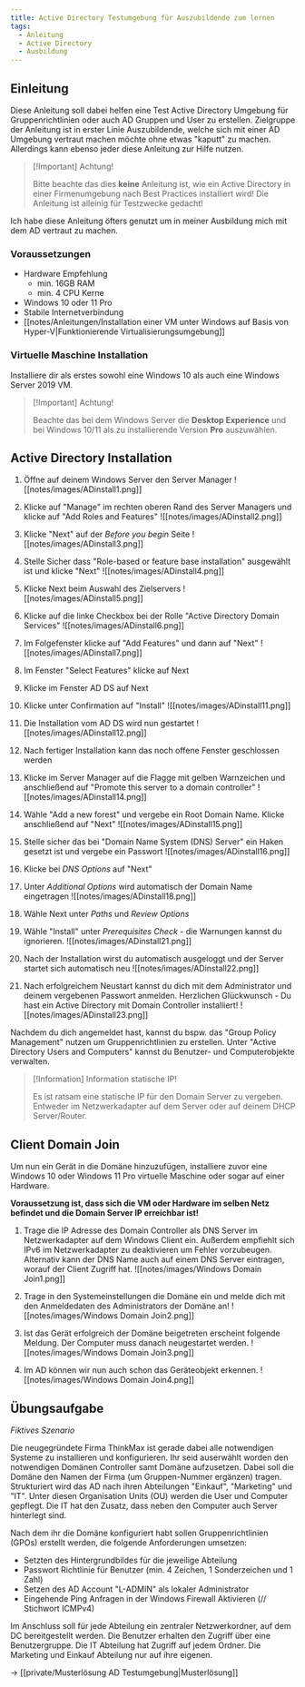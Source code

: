 ```yaml
---
title: Active Directory Testumgebung für Auszubildende zum lernen
tags:
  - Anleitung
  - Active Directory
  - Ausbildung
---
```

## Einleitung
Diese Anleitung soll dabei helfen eine Test Active Directory Umgebung für Gruppenrichtlinien oder auch AD Gruppen und User zu erstellen. 
Zielgruppe der Anleitung ist in erster Linie Auszubildende, welche sich mit einer AD Umgebung vertraut machen möchte ohne etwas "kaputt" zu machen. Allerdings kann ebenso jeder diese Anleitung zur Hilfe nutzen.
> [!Important] Achtung!
> 
> Bitte beachte das dies **keine** Anleitung ist, wie ein Active Directory in einer Firmenumgebung nach Best Practices installiert wird! Die Anleitung ist alleinig für Testzwecke gedacht!

Ich habe diese Anleitung öfters genutzt um in meiner Ausbildung mich mit dem AD vertraut zu machen. 

### Voraussetzungen
- Hardware Empfehlung
	- min. 16GB RAM
	- min. 4 CPU Kerne
- Windows 10 oder 11 Pro
- Stabile Internetverbindung
- [[notes/Anleitungen/Installation einer VM unter Windows auf Basis von Hyper-V|Funktionierende Virtualisierungsumgebung]] 

### Virtuelle Maschine Installation
Installiere dir als erstes sowohl eine Windows 10 als auch eine Windows Server 2019 VM.
> [!Important] Achtung!
> 
> Beachte das bei dem Windows Server die **Desktop Experience** und bei Windows 10/11 als zu installierende Version **Pro** auszuwählen.

## Active Directory Installation
1. Öffne auf deinem Windows Server den Server Manager
	![[notes/images/ADinstall1.png]]

2. Klicke auf "Manage" im rechten oberen Rand des Server Managers und klicke auf "Add Roles and Features"
	![[notes/images/ADinstall2.png]]

3. Klicke "Next" auf der *Before you begin* Seite
	![[notes/images/ADinstall3.png]]

4. Stelle Sicher dass "Role-based or feature base installation" ausgewählt ist und klicke "Next"
	![[notes/images/ADinstall4.png]]

5. Klicke Next beim Auswahl des Zielservers
	![[notes/images/ADinstall5.png]]

6. Klicke auf die linke Checkbox bei der Rolle "Active Directory Domain Services"
	![[notes/images/ADinstall6.png]]

7. Im Folgefenster klicke auf "Add Features" und dann auf "Next"
	![[notes/images/ADinstall7.png]]

8. Im Fenster "Select Features" klicke auf Next
9. Klicke im Fenster AD DS auf Next
10. Klicke unter Confirmation auf "Install"
	![[notes/images/ADinstall11.png]]

11. Die Installation vom AD DS wird nun gestartet
	![[notes/images/ADinstall12.png]]

12. Nach fertiger Installation kann das noch offene Fenster geschlossen werden
13. Klicke im Server Manager auf die Flagge mit gelben Warnzeichen und anschließend auf "Promote this server to a domain controller"
	![[notes/images/ADinstall14.png]]

14. Wähle "Add a new forest" und vergebe ein Root Domain Name. Klicke anschließend auf "Next"
	![[notes/images/ADinstall15.png]]

15.  Stelle sicher das bei "Domain Name System (DNS) Server" ein Haken gesetzt ist und vergebe ein Passwort
	![[notes/images/ADinstall16.png]]

16. Klicke bei *DNS Options* auf "Next"
17. Unter *Additional Options* wird automatisch der Domain Name eingetragen
	![[notes/images/ADinstall18.png]]

18. Wähle Next unter *Paths* und *Review Options*
19. Wähle "Install" unter *Prerequisites Check* - die Warnungen kannst du ignorieren.
	![[notes/images/ADinstall21.png]]

20. Nach der Installation wirst du automatisch ausgeloggt und der Server startet sich automatisch neu
	![[notes/images/ADinstall22.png]]

21. Nach erfolgreichem Neustart kannst du dich mit dem Administrator und deinem vergebenen Passwort anmelden. Herzlichen Glückwunsch - Du hast ein Active Directory mit Domain Controller installiert!
	![[notes/images/ADinstall23.png]]

Nachdem du dich angemeldet hast, kannst du bspw. das "Group Policy Management" nutzen um Gruppenrichtlinien zu erstellen. Unter "Active Directory Users and Computers" kannst du Benutzer- und Computerobjekte verwalten. 

> [!Information] Information statische IP!
> 
> Es ist ratsam eine statische IP für den Domain Server zu vergeben. Entweder im Netzwerkadapter auf dem Server oder auf deinem DHCP Server/Router.

## Client Domain Join
Um nun ein Gerät in die Domäne hinzuzufügen, installiere zuvor eine Windows 10 oder Windows 11 Pro virtuelle Maschine oder sogar auf einer Hardware.

**Voraussetzung ist, dass sich die VM oder Hardware im selben Netz befindet und die Domain Server IP erreichbar ist!**  


1. Trage die IP Adresse des Domain Controller als DNS Server im Netzwerkadapter auf dem Windows Client ein. Außerdem empfiehlt sich IPv6 im Netzwerkadapter zu deaktivieren um Fehler vorzubeugen.
   Alternativ kann der DNS Name auch auf einem DNS Server eintragen, worauf der Client Zugriff hat.
	![[notes/images/Windows Domain Join1.png]]

2. Trage in den Systemeinstellungen die Domäne ein und melde dich mit den Anmeldedaten des Administrators der Domäne an!
	![[notes/images/Windows Domain Join2.png]]

3. Ist das Gerät erfolgreich der Domäne beigetreten erscheint folgende Meldung. Der Computer muss danach neugestartet werden.
	![[notes/images/Windows Domain Join3.png]]

4. Im AD können wir nun auch schon das Geräteobjekt erkennen.
	![[notes/images/Windows Domain Join4.png]]


## Übungsaufgabe
*Fiktives Szenario*

Die neugegründete Firma ThinkMax ist gerade dabei alle notwendigen Systeme zu installieren und konfigurieren.
Ihr seid auserwählt worden den notwendigen Domänen Controller samt Domäne aufzusetzen. Dabei soll die Domäne den Namen der Firma (um Gruppen-Nummer ergänzen) tragen.
Strukturiert wird das AD nach ihren Abteilungen "Einkauf", "Marketing" und "IT".
Unter diesen Organisation Units (OU) werden die User und Computer gepflegt. Die IT hat den Zusatz, dass neben den Computer auch Server hinterlegt sind.

Nach dem ihr die Domäne konfiguriert habt sollen Gruppenrichtlinien (GPOs) erstellt werden, die folgende Anforderungen umsetzen:
- Setzten des Hintergrundbildes für die jeweilige Abteilung
- Passwort Richtlinie für Benutzer (min. 4 Zeichen, 1 Sonderzeichen und 1 Zahl)
- Setzen des AD Account "L-ADMIN" als lokaler Administrator
- Eingehende Ping Anfragen in der Windows Firewall Aktivieren (// Stichwort ICMPv4)

Im Anschluss soll für jede Abteilung ein zentraler Netzwerkordner, auf dem DC bereitgestellt werden. Die Benutzer erhalten den Zugriff über eine Benutzergruppe. Die IT Abteilung hat Zugriff auf jedem Ordner. Die Marketing und Einkauf Abteilung nur auf ihre eigenen.

-> [[private/Musterlösung AD Testumgebung|Musterlösung]]